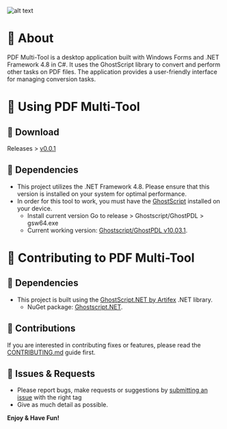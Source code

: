 ![alt text](https://i.postimg.cc/rsb6VqW4/image.png)

# 📃 About
PDF Multi-Tool is a desktop application built with Windows Forms and .NET Framework 4.8 in C#. It uses the GhostScript library to convert and perform other tasks on PDF files. The application provides a user-friendly interface for managing conversion tasks.

# 📃 Using PDF Multi-Tool

## 📃 Download
Releases > [v0.0.1](../../releases/tag/v0.0.1)

## 📃 Dependencies
- This project utilizes the .NET Framework 4.8. Please ensure that this version is installed on your system for optimal performance.
- In order for this tool to work, you must have the [GhostScript](https://github.com/ArtifexSoftware/ghostpdl-downloads) installed on your device.
  - Install current version Go to release > Ghostscript/GhostPDL <version> > gs<version>w64.exe
  - Current working version: [Ghostscript/GhostPDL v10.03.1](https://github.com/ArtifexSoftware/ghostpdl-downloads/releases/tag/gs10031).

# 📃 Contributing to PDF Multi-Tool

## 📃 Dependencies
- This project is built using the [GhostScript.NET by Artifex](https://github.com/ArtifexSoftware/Ghostscript.NET) .NET library.
  - NuGet package: [Ghostscript.NET](https://www.nuget.org/packages/Ghostscript.NET/).

## 📃 Contributions
If you are interested in contributing fixes or features, please read the [CONTRIBUTING.md](/CONTRIBUTING.md) guide first.


## 📃 Issues & Requests
- Please report bugs, make requests or suggestions by [submitting an issue](../../issues) with the right tag
- Give as much detail as possible.



**Enjoy & Have Fun!**
